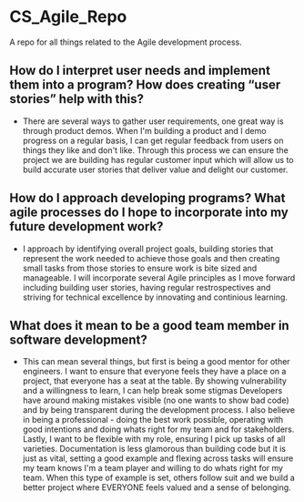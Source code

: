 # CS_Agile_Repo
A repo for all things related to the Agile development process.

## How do I interpret user needs and implement them into a program? How does creating “user stories” help with this?
* There are several ways to gather user requirements, one great way is through product demos. When I'm building a product and I demo progress on a regular basis, I can get regular feedback from users on things they like and don't like. Through this process we can ensure the project we are building has regular customer input which will allow us to build accurate user stories that deliver value and delight our customer.
  
## How do I approach developing programs? What agile processes do I hope to incorporate into my future development work?
* I approach by identifying overall project goals, building stories that represent the work needed to achieve those goals and then creating small tasks from those stories to ensure work is bite sized and manageable. I will incorporate several Agile principles as I move forward including building user stories, having regular restrospectives and striving for technical excellence by innovating and continious learning.
  
## What does it mean to be a good team member in software development?
* This can mean several things, but first is being a good mentor for other engineers. I want to ensure that everyone feels they have a place on a project, that everyone has a seat at the table. By showing vulnerability and a willingness to learn, I can help break some stigmas Developers have around making mistakes visible (no one wants to show bad code) and by being transparent during the development process. I also believe in being a professional - doing the best work possible, operating with good intentions and doing whats right for my team and for stakeholders. Lastly, I want to be flexible with my role, ensuring I pick up tasks of all varieties. Documentation is less glamorous than building code but it is just as vital, setting a good example and flexing across tasks will ensure my team knows I'm a team player and willing to do whats right for my team. When this type of example is set, others follow suit and we build a better project where EVERYONE feels valued and a sense of belonging.
